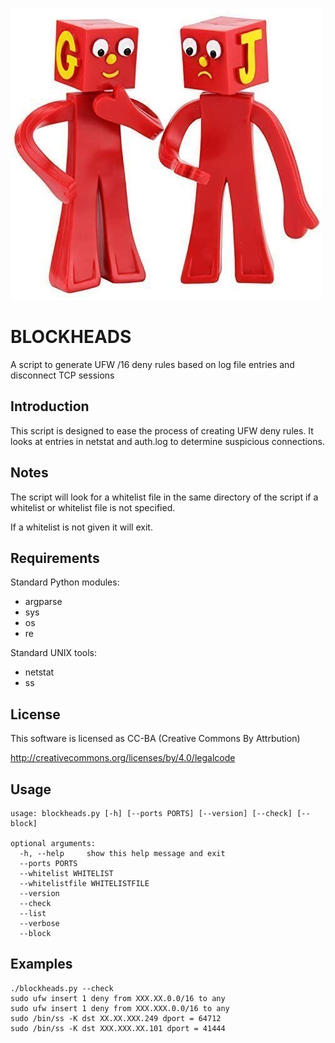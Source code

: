 ![alt tag](https://raw.githubusercontent.com/lateralblast/blockheads/master/blockheads.jpg)

BLOCKHEADS
==========

A script to generate UFW /16 deny rules based on log file entries and disconnect TCP sessions

Introduction
------------

This script is designed to ease the process of creating UFW deny rules.
It looks at entries in netstat and auth.log to determine suspicious connections.

Notes
-----

The script will look for a whitelist file in the same directory of the script if a whitelist
or whitelist file is not specified.

If a whitelist is not given it will exit.

Requirements
------------

Standard Python modules:
- argparse
- sys
- os
- re

Standard UNIX tools:
- netstat
- ss

License
-------

This software is licensed as CC-BA (Creative Commons By Attrbution)

http://creativecommons.org/licenses/by/4.0/legalcode

Usage
-----

```
usage: blockheads.py [-h] [--ports PORTS] [--version] [--check] [--block]

optional arguments:
  -h, --help     show this help message and exit
  --ports PORTS
  --whitelist WHITELIST
  --whitelistfile WHITELISTFILE
  --version
  --check
  --list
  --verbose
  --block
```

Examples
--------

```
./blockheads.py --check
sudo ufw insert 1 deny from XXX.XX.0.0/16 to any
sudo ufw insert 1 deny from XXX.XXX.0.0/16 to any
sudo /bin/ss -K dst XX.XX.XXX.249 dport = 64712
sudo /bin/ss -K dst XXX.XXX.XX.101 dport = 41444
```